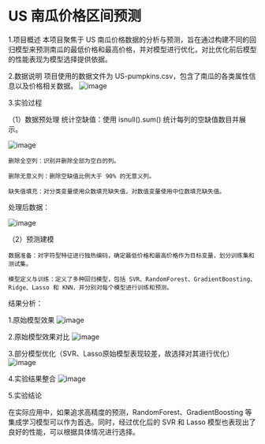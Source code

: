 # US 南瓜价格区间预测
1.项目概述
本项目聚焦于 US 南瓜价格数据的分析与预测，旨在通过构建不同的回归模型来预测南瓜的最低价格和最高价格，并对模型进行优化，对比优化前后模型的性能表现为模型选择提供依据。

2.数据说明
项目使用的数据文件为 US-pumpkins.csv，包含了南瓜的各类属性信息以及价格相关数据。
![image](https://github.com/user-attachments/assets/12af56ee-3073-4da0-bf4c-96626c9126af)

3.实验过程

（1）数据预处理
统计空缺值：使用 isnull().sum() 统计每列的空缺值数目并展示。
    
![image](https://github.com/user-attachments/assets/518a788f-47a4-4d3a-8ab9-e7a2ba451e9e)
    
    删除全空列：识别并删除全部为空白的列。
  
    删除无意义列：删除空缺值比例大于 90% 的无意义列。
  
    缺失值填充：对分类变量使用众数填充缺失值，对数值变量使用中位数填充缺失值。

处理后数据：

![image](https://github.com/user-attachments/assets/d9e9c7f1-c9a5-4833-86a9-2941202b9995)

（2）预测建模

    数据准备：对字符型特征进行独热编码，确定最低价格和最高价格作为目标变量，划分训练集和测试集。
    
    模型定义与训练：定义了多种回归模型，包括 SVR、RandomForest、GradientBoosting、Ridge、Lasso 和 KNN，并分别对每个模型进行训练和预测。

结果分析：

  1.原始模型效果
![image](https://github.com/user-attachments/assets/57632725-d4cc-4280-b64a-8f902a29a15a)
 
  2.原始模型效果对比
![image](https://github.com/user-attachments/assets/13920341-03d7-499b-833c-eccdb34f5111)
 
  3.部分模型优化（SVR、Lasso原始模型表现较差，故选择对其进行优化）
![image](https://github.com/user-attachments/assets/d6e04b6e-7cae-45fb-8c67-517865164c0e)
  
  4.实验结果整合
![image](https://github.com/user-attachments/assets/3ce9cb99-61b7-427b-a512-e1eba7f7e6dc)

5.实验结论

在实际应用中，如果追求高精度的预测，RandomForest、GradientBoosting 等集成学习模型可以作为首选。同时，经过优化后的 SVR 和 Lasso 模型也表现出了良好的性能，可以根据具体情况进行选择。
